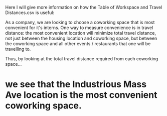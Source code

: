 Here I will give more information on how the Table of Workspace and Travel Distances.csv is useful:

As a company, we are looking to choose a coworking space that is most convenient for it's interns.
One way to measure convenience is in travel distance: the most convenient location will minimize total travel distance, 
not just between the housing location and coworking space, but between the coworking space and all other events / restaurants that one will be travelling to.

Thus, by looking at the total travel distance required from each coworking space... 

# we see that the Industrious Mass Ave location is the most convenient coworking space.
